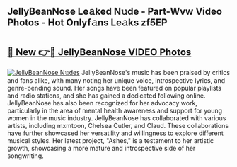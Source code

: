 ## JellyBeanNose Le𝚊ked N𝚞de - Part-Wvw Video Photos - Hot Onlyf𝚊ns Le𝚊ks zf5EP

# <h2><a href="http://ab52541.deff.icu/?id=JellyBeanNose">🔗 New 👉🔴 JellyBeanNose VIDEO Photos</a></h2>

[![JellyBeanNose N𝚞des](https://i.imgur.com/rIISA9y.gif)](http://ab52541.deff.icu/?id=JellyBeanNose)
JellyBeanNose's music has been praised by critics and fans alike, with many noting her unique voice, introspective lyrics, and genre-bending sound. Her songs have been featured on popular playlists and radio stations, and she has gained a dedicated following online. JellyBeanNose has also been recognized for her advocacy work, particularly in the area of mental health awareness and support for young women in the music industry. JellyBeanNose has collaborated with various artists, including mxmtoon, Chelsea Cutler, and Claud. These collaborations have further showcased her versatility and willingness to explore different musical styles. Her latest project, "Ashes," is a testament to her artistic growth, showcasing a more mature and introspective side of her songwriting.

